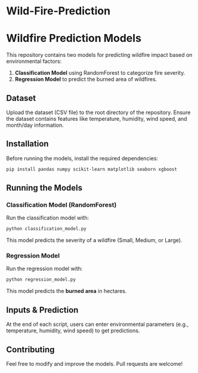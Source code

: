 # Wild-Fire-Prediction

# Wildfire Prediction Models

This repository contains two models for predicting wildfire impact based on environmental factors:
1. **Classification Model** using RandomForest to categorize fire severity.
2. **Regression Model** to predict the burned area of wildfires.

## Dataset
Upload the dataset (CSV file) to the root directory of the repository. Ensure the dataset contains features like temperature, humidity, wind speed, and month/day information.

## Installation
Before running the models, install the required dependencies:
```bash
pip install pandas numpy scikit-learn matplotlib seaborn xgboost
```

## Running the Models
### Classification Model (RandomForest)
Run the classification model with:
```bash
python classification_model.py
```
This model predicts the severity of a wildfire (Small, Medium, or Large).

### Regression Model
Run the regression model with:
```bash
python regression_model.py
```
This model predicts the **burned area** in hectares.

## Inputs & Prediction
At the end of each script, users can enter environmental parameters (e.g., temperature, humidity, wind speed) to get predictions.

## Contributing
Feel free to modify and improve the models. Pull requests are welcome!


